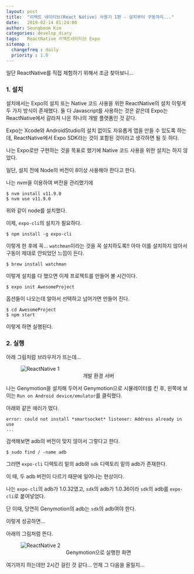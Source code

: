 ```yaml
---
layout: post
title:  "리액트 네이티브(React Native) 사용기 1편 - 설치부터 구동까지..."
date:   2019-02-14 01:24:00
author: Seungbeom Kim
categories: develop_diary
tags:	ReactNative 리액트네이티브 Expo
sitemap :
  changefreq : daily
  priority : 1.0
---
```


일단 ReactNative를 직접 체험하기 위해서 조금 찾아보니...

### 1. 설치
설치에서는 Expo의 설치 또는 Native 코드 사용을 위한 ReactNative의 설치 이렇게 두 가지 방식이 존재했다. 둘 다 Javascript를 사용하는 것은 같은데 Expo는 ReactNative에서 갈라져 나온 하나의 개발 플랫폼인 것 같다.

Expo는 Xcode와 AndroidStudio의 설치 없이도 자유롭게 앱을 만들 수 있도록 하는데, ReactNative에서 Expo SDK라는 것이 포함된 것이라고 생각하면 될 듯 하다.

나는 Expo로만 구현하는 것을 목표로 했기에 Native 코드 사용을 위한 설치는 하지 않았다.

일단, 설치 전에 Node의 버전이 8이상 사용해야 한다고 한다.

나는 nvm을 이용하여 버전을 관리했기에

    $ nvm install v11.9.0
    $ nvm use v11.9.0

위와 같이 node를 설치했다.

이제, `expo-cli`의 설치가 필요하다.

    $ npm install -g expo-cli

이렇게 한 후에 꼭... `watchman`이라는 것을 꼭 설치하도록!! 아마 이를 설치하지 않아서 구동이 제대로 안되었던 느낌이 든다.

    $ brew install watchman

이렇게 설치를 다 했으면 이제 프로젝트를 만들어 볼 시간이다.

    $ expo init AwesomeProject

옵션들이 나오는데 알아서 선택하고 넘어가면 만들어 진다.

    $ cd AwesomeProject
    $ npm start

이렇게 하면 실행된다.

### 2. 실행

아래 그림처럼 브라우저가 뜨는데...

<figure>
<img src="{{ site.baseurl }}/assets/develop_diary/react_native_1_1.png" title="ReactNative 1" class="post-image">
<figcaption style="text-align: center;">개발 환경 서버</figcaption>
</figure>

나는 Genymotion을 설치해 두어서 Genymotion으로 시뮬레이터를 킨 후, 왼쪽에 보이는 `Run on Android device/emulator`를 클릭했다.

아래와 같은 에러가 떴다.

    error: could not install *smartsocket* listener: Address already in use
    ...

검색해보면 adb의 버전이 맞지 않아서 그렇다고 한다.

    $ sudo find / -name adb

그러면 `expo-cli` 디렉토리 밑의 adb와 `sdk` 디렉토리 밑의 adb가 존재한다.

이 때, 두 adb 버전이 다르기 때문에 일어나는 현상이다.

나는 `expo-cli`의 adb가 1.0.32였고, `sdk`의 adb가 1.0.36이라 `sdk`의 adb를 `expo-cli`로 붙여넣었다.

단 이때, 당연히 Genymotion의 adb는 `sdk`의 adb여야 한다.

이렇게 성공하면...

아래의 그림처럼 뜬다.

<figure>
<img src="{{ site.baseurl }}/assets/develop_diary/react_native_1_2.png" title="ReactNative 2" class="post-image">
<figcaption style="text-align: center;">Genymotion으로 실행한 화면</figcaption>
</figure>

여기까지 하는데만 2시간 걸린 것 같다... 언제 그 다음을 올릴지...
